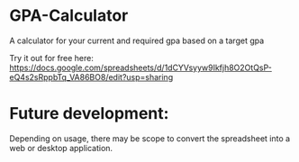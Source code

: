 # GPA-Calculator
A calculator for your current and required gpa based on a target gpa

Try it out for free here:
https://docs.google.com/spreadsheets/d/1dCYVsyyw9Ikfjh8O2OtQsP-eQ4s2sRppbTq_VA86BO8/edit?usp=sharing

# Future development:

Depending on usage, there may be scope to convert the spreadsheet into a web or desktop application.
